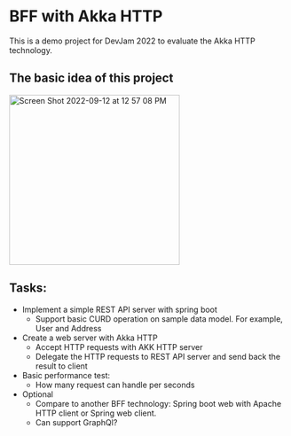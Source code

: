 # BFF with Akka HTTP
This is a demo project for DevJam 2022 to evaluate the Akka HTTP technology. 

## The basic idea of this project
<img width="307" alt="Screen Shot 2022-09-12 at 12 57 08 PM" src="https://user-images.githubusercontent.com/9009178/189712726-3e1d8ff3-533f-4654-ab0a-e07d9266e759.png">

## Tasks:

- Implement a simple REST API server with spring boot
  - Support basic CURD operation on sample data model. For example, User and Address 
- Create a web server with Akka HTTP
  - Accept HTTP requests with AKK HTTP server
  - Delegate the HTTP requests to REST API server and send back the result to client
- Basic performance test:
  - How many request can handle per seconds
- Optional
  - Compare to another BFF technology: Spring boot web with Apache HTTP client or Spring web client.
  - Can support GraphQl?
